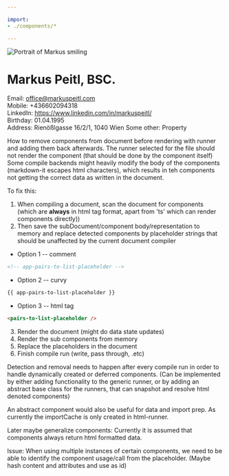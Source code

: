 ```yaml
---

import: 
- ./components/*

---
```

<data>
    <import path="./components/*" />
</data>


![Portrait of Markus smiling](./assets/profile.jpg)

# Markus Peitl, BSC.

<!-- app-pairs-to-list-placeholder -->

<pairs-to-list tag='span' token=': ' root-tag='div' class='card-info-grid'>

Email: office@markuspeitl.com  
Mobile: +436602094318  
LinkedIn: https://www.linkedin.com/in/markuspeitl/  
Birthday: 01.04.1995  
Address: Rienößlgasse 16/2/1, 1040 Wien
Some other: Property

</pairs-to-list>

<no-render>

How to remove components from document before rendering with runner and adding them 
back afterwards.
The runner selected for the file should not render the component
(that should be done by the component itself)
Some compile backends might heavily modify the body of the components (markdown-it escapes html characters),
which results in teh components not getting the correct data as written in the document.

To fix this:
1. When compiling a document, scan the document for components (which are **always** in html tag format, apart from 'ts' which can render components directly))
2. Then save the subDocument/component body/representation to memory and replace detected components by placeholder strings that should
be unaffected by the current document compiler
- Option 1 -- comment
```html
<!-- app-pairs-to-list-placeholder -->
```
- Option 2 -- curvy
```html
{{ app-pairs-to-list-placeholder }}
```
- Option 3 -- html tag
```html
<pairs-to-list-placeholder />
```
3. Render the document (might do data state updates)
4. Render the sub components from memory
5. Replace the placeholders in the document
6. Finish compile run (write, pass through, .etc)

Detection and removal needs to happen after every compile run in order to handle dynamically created or deferred components.
(Can be implemented by either adding functionality to the generic runner, or by adding an abstract base class
for the runners, that can snapshot and resolve html denoted components)

An abstract component would also be useful for data and import prep.
As currently the importCache is only created in html-runner.

Later maybe generalize components: Currently it is assumed that components always return html formatted data.

Issue:
When using multiple instances of certain components, we need to be able to identify the
component usage/call from the placeholder.
(Maybe hash content and attributes and use as id)

</no-render>